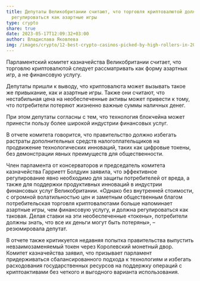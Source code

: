 ```yaml
---
title: Депутаты Великобритании считают, что торговля криптовалютой должна
  регулироваться как азартные игры
type: crypto
share: true
date: 2023-05-17T12:09:32+03:00
author: Владислава Яковлева
img: /images/crypto/12-best-crypto-casinos-picked-by-high-rollers-in-2022.jpg
---
```

Парламентский комитет казначейства Великобритании считает, что торговлю криптовалютой следует рассматривать как форму азартных игр, а не финансовую услугу.

Депутаты пришли к выводу, что криптовалюта может вызывать такое же привыкание, как и азартные игры. Также они считают, что нестабильная цена на необеспеченные активы может привести к тому, что потребители потеряют жизненно важные суммы наличных денег.

При этом депутаты согласны с тем, что технология блокчейна может принести пользу более широкой индустрии финансовых услуг.

В отчете комитета говорится, что правительство должно избегать растраты дополнительных средств налогоплательщиков на продвижение технологических инноваций, таких как цифровые токены, без демонстрации явных преимуществ для общественности.

Член парламента от консерваторов и председатель комитета казначейства Гарриетт Болдуин заявила, что эффективное регулирование явно необходимо для защиты потребителей от вреда, а также для поддержки продуктивных инноваций в индустрии финансовых услуг Великобритании. «Однако без внутренней стоимости, с огромной волатильностью цен и заметным общественным благом потребительская торговля криптовалютами больше напоминает азартные игры, чем финансовую услугу, и должна регулироваться как таковая. Делая ставки на эти необеспеченные «токены», потребители должны знать, что все их деньги могут быть потеряны», – резюмировала депутат.

В отчете также критикуется недавняя попытка правительства выпустить невзаимозаменяемый токен через Королевский монетный двор. Комитет казначейства заявил, что призывает парламент придерживаться сбалансированного подхода к технологиям и избегать расходования государственных ресурсов на поддержку операций с криптоактивами без четкого и выгодного варианта использования.